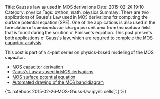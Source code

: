 Title: Gauss's law as used in MOS derivations
Date: 2015-02-26 19:10
Category: physics
Tags: python, math, physics
Summary: There are two applications of Gauss's Law used in MOS derivations for computing the surface potential equation (SPE).  One of the applications is also used in the formulation of semiconductor charge per unit area from the surface field that is found during the solution of Poisson's equation.  This post presents both applications of Gauss's law, which are required to complete the [MOS capacitor analysis]({filename}/2015-02-25-MOSCAP-derivations.md).  


This post is part of a 4-part series on physics-based modeling of the MOS capacitor.  

- [MOS capacitor derivation]({filename}/2015-02-25-MOSCAP-derivations.md)  
- [Gauss's Law as used in MOS derivations]({filename}/2015-02-26-MOS-Gauss-law.md)  
- [MOS surface potential equation]({filename}/2015-02-27-MOS-SPE.md)  
- [Automated drawing of the MOS band diagram]({filename}/2015-02-28-MOS-band-diagram.md)  


{% notebook 2015-02-26-MOS-Gauss-law.ipynb cells[1:] %}
